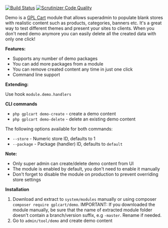 [![Build Status](https://scrutinizer-ci.com/g/gplcart/demo/badges/build.png?b=master)](https://scrutinizer-ci.com/g/gplcart/demo/build-status/master)
[![Scrutinizer Code Quality](https://scrutinizer-ci.com/g/gplcart/demo/badges/quality-score.png?b=master)](https://scrutinizer-ci.com/g/gplcart/demo/?branch=master)

Demo is a [GPL Cart](https://github.com/gplcart/gplcart) module that allows superadmin to populate blank stores with realistic content such as products, categories, banners etc. It's a great way to test different themes and present your sites to clients. When you don't need demo anymore you can easily delete all the created data with only one click!

**Features:**

- Supports any number of demo packages
- You can add more packages from a module
- You can remove created content any time in just one click
- Command line support

**Extending:**

Use hook `module.demo.handlers`

**CLI commands**

- `php gplcart demo-create` - create a demo content
- `php gplcart demo-delete` - delete an existing demo content

The following options available for both commands:

- `--store` - Numeric store ID, defaults to 1
- `--package` - Package (handler) ID, defaults to `default`

**Note:**

- Only super admin can create/delete demo content from UI
- The module is enabled by default, you don't need to enable it manually
- Don't forget to disable the module on production to prevent overriding store settings


**Installation**

1. Download and extract to `system/modules` manually or using composer `composer require gplcart/demo`. IMPORTANT: If you downloaded the module manually, be sure that the name of extracted module folder doesn't contain a branch/version suffix, e.g `-master`. Rename if needed.
2. Go to `admin/tool/demo` and create demo content
